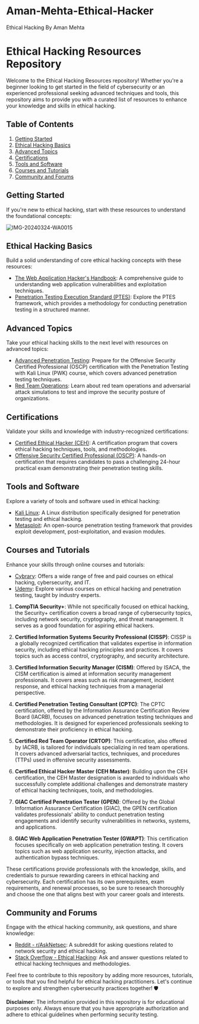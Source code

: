 # Aman-Mehta-Ethical-Hacker
Ethical Hacking By Aman Mehta 
# Ethical Hacking Resources Repository

Welcome to the Ethical Hacking Resources repository! Whether you're a beginner looking to get started in the field of cybersecurity or an experienced professional seeking advanced techniques and tools, this repository aims to provide you with a curated list of resources to enhance your knowledge and skills in ethical hacking.

## Table of Contents

1. [Getting Started](#getting-started)
2. [Ethical Hacking Basics](#ethical-hacking-basics)
3. [Advanced Topics](#advanced-topics)
4. [Certifications](#certifications)
5. [Tools and Software](#tools-and-software)
6. [Courses and Tutorials](#courses-and-tutorials)
7. [Community and Forums](#community-and-forums)

## Getting Started

If you're new to ethical hacking, start with these resources to understand the foundational concepts:

![IMG-20240324-WA0015](https://github.com/AmanMehta199816/Aman-Mehta-Ethical-Hacker/assets/96304523/8b1a5512-6f01-43ef-b7e2-9e85fff9c242)

## Ethical Hacking Basics

Build a solid understanding of core ethical hacking concepts with these resources:

- [The Web Application Hacker's Handbook](https://www.wiley.com/en-us/The+Web+Application+Hacker%27s+Handbook%2C+2nd+Edition-p-9781118026472): A comprehensive guide to understanding web application vulnerabilities and exploitation techniques.
- [Penetration Testing Execution Standard (PTES)](http://www.pentest-standard.org/): Explore the PTES framework, which provides a methodology for conducting penetration testing in a structured manner.

## Advanced Topics

Take your ethical hacking skills to the next level with resources on advanced topics:

- [Advanced Penetration Testing](https://www.offensive-security.com/pwk-oscp/): Prepare for the Offensive Security Certified Professional (OSCP) certification with the Penetration Testing with Kali Linux (PWK) course, which covers advanced penetration testing techniques.
- [Red Team Operations](https://www.sans.org/cyber-security-courses/red-team-operations): Learn about red team operations and adversarial attack simulations to test and improve the security posture of organizations.

## Certifications

Validate your skills and knowledge with industry-recognized certifications:

- [Certified Ethical Hacker (CEH)](https://www.eccouncil.org/programs/certified-ethical-hacker-ceh/): A certification program that covers ethical hacking techniques, tools, and methodologies.
- [Offensive Security Certified Professional (OSCP)](https://www.offensive-security.com/pwk-oscp/): A hands-on certification that requires candidates to pass a challenging 24-hour practical exam demonstrating their penetration testing skills.

## Tools and Software

Explore a variety of tools and software used in ethical hacking:

- [Kali Linux](https://www.kali.org/): A Linux distribution specifically designed for penetration testing and ethical hacking.
- [Metasploit](https://www.metasploit.com/): An open-source penetration testing framework that provides exploit development, post-exploitation, and evasion modules.

## Courses and Tutorials

Enhance your skills through online courses and tutorials:

- [Cybrary](https://www.cybrary.it/): Offers a wide range of free and paid courses on ethical hacking, cybersecurity, and IT.
- [Udemy](https://www.udemy.com/): Explore various courses on ethical hacking and penetration testing, taught by industry experts.



1. **CompTIA Security+**: While not specifically focused on ethical hacking, the Security+ certification covers a broad range of cybersecurity topics, including network security, cryptography, and threat management. It serves as a good foundation for aspiring ethical hackers.

2. **Certified Information Systems Security Professional (CISSP)**: CISSP is a globally recognized certification that validates expertise in information security, including ethical hacking principles and practices. It covers topics such as access control, cryptography, and security architecture.

3. **Certified Information Security Manager (CISM)**: Offered by ISACA, the CISM certification is aimed at information security management professionals. It covers areas such as risk management, incident response, and ethical hacking techniques from a managerial perspective.

4. **Certified Penetration Testing Consultant (CPTC)**: The CPTC certification, offered by the Information Assurance Certification Review Board (IACRB), focuses on advanced penetration testing techniques and methodologies. It is designed for experienced professionals seeking to demonstrate their proficiency in ethical hacking.

5. **Certified Red Team Operator (CRTOP)**: This certification, also offered by IACRB, is tailored for individuals specializing in red team operations. It covers advanced adversarial tactics, techniques, and procedures (TTPs) used in offensive security assessments.

6. **Certified Ethical Hacker Master (CEH Master)**: Building upon the CEH certification, the CEH Master designation is awarded to individuals who successfully complete additional challenges and demonstrate mastery of ethical hacking techniques, tools, and methodologies.

7. **GIAC Certified Penetration Tester (GPEN)**: Offered by the Global Information Assurance Certification (GIAC), the GPEN certification validates professionals' ability to conduct penetration testing engagements and identify security vulnerabilities in networks, systems, and applications.

8. **GIAC Web Application Penetration Tester (GWAPT)**: This certification focuses specifically on web application penetration testing. It covers topics such as web application security, injection attacks, and authentication bypass techniques.

These certifications provide professionals with the knowledge, skills, and credentials to pursue rewarding careers in ethical hacking and cybersecurity. Each certification has its own prerequisites, exam requirements, and renewal processes, so be sure to research thoroughly and choose the one that aligns best with your career goals and interests.
## Community and Forums

Engage with the ethical hacking community, ask questions, and share knowledge:

- [Reddit - r/AskNetsec](https://www.reddit.com/r/AskNetsec/): A subreddit for asking questions related to network security and ethical hacking.
- [Stack Overflow - Ethical Hacking](https://stackoverflow.com/questions/tagged/ethical-hacking): Ask and answer questions related to ethical hacking techniques and methodologies.

Feel free to contribute to this repository by adding more resources, tutorials, or tools that you find helpful for ethical hacking practitioners. Let's continue to explore and strengthen cybersecurity practices together! 🛡️

**Disclaimer:** The information provided in this repository is for educational purposes only. Always ensure that you have appropriate authorization and adhere to ethical guidelines when performing security testing.

